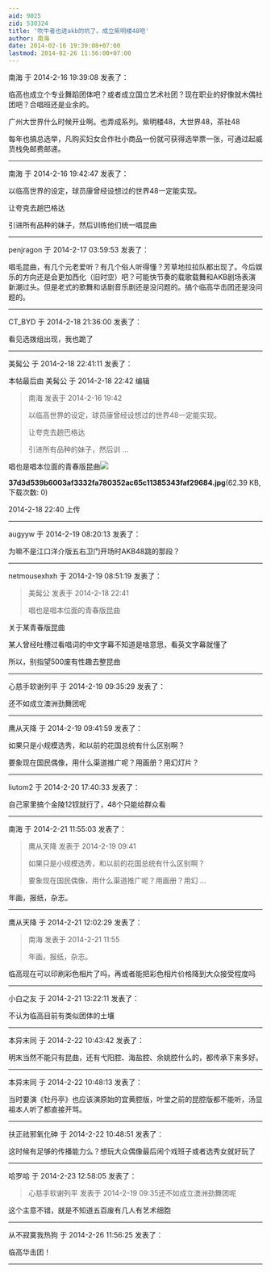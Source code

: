 ```yaml
---
aid: 9025
zid: 530324
title: '吹牛者也进akb的坑了。成立紫明楼48吧'
author: 南海
date: 2014-02-16 19:39:08+07:00
lastmod: 2014-02-26 11:56:00+07:00
---
```


南海 于 2014-2-16 19:39:08 发表了：

临高也成立个专业舞蹈团体吧？或者成立国立艺术社团？现在职业的好像就木偶社团吧？合唱班还是业余的。

广州大世界什么时候开业啊。也弄成系列。紫明楼48，大世界48，茶社48

每年也搞总选举，凡购买妇女合作社小商品一份就可获得选举票一张，可通过起威货栈免邮费邮递。

---------

南海 于 2014-2-16 19:42:47 发表了：

以临高世界的设定，球员康曾经设想过的世界48一定能实现。

让夸克去趟巴格达

引进所有品种的妹子，然后训练他们统一唱昆曲

---------

penjragon 于 2014-2-17 03:59:53 发表了：

唱毛昆曲，有几个元老爱听？有几个俗人听得懂？芳草地拉拉队都出现了。今后娱乐的方向还是会更加西化（旧时空）吧？可能快节奏的载歌载舞和AKB剧场表演新潮过头。但是老式的歌舞和话剧音乐剧还是没问题的。搞个临高华击团还是没问题的。

---------

CT_BYD 于 2014-2-18 21:36:00 发表了：

看见选拨组出现，我也跪了

---------

美髯公 于 2014-2-18 22:41:11 发表了：

本帖最后由 美髯公 于 2014-2-18 22:42 编辑 


> 
> 南海 发表于 2014-2-16 19:42
> 
> 以临高世界的设定，球员康曾经设想过的世界48一定能实现。
> 
> 让夸克去趟巴格达
> 
> 引进所有品种的妹子，然后训 ...



唱也是唱本位面的青春版昆曲![](https://cdn.jsdelivr.net/gh/lzjluzijie/beichao@main/static/img/224043mpmclv9ciyiizvml.jpg)



**37d3d539b6003af3332fa780352ac65c11385343faf29684.jpg**(62.39 KB, 下载次数: 0)



2014-2-18 22:40 上传

---------

augyyw 于 2014-2-19 08:20:13 发表了：

为嘛不是江口洋介版五右卫门开场时AKB48跳的那段？

---------

netmousexhxh 于 2014-2-19 08:51:19 发表了：

> 美髯公 发表于 2014-2-18 22:41
> 
> 唱也是唱本位面的青春版昆曲



关于某青春版昆曲

某人曾经吐槽过看唱词的中文字幕不知道是啥意思，看英文字幕就懂了

所以，别指望500废有性趣去整昆曲

---------

心慈手软谢列平 于 2014-2-19 09:35:29 发表了：

还不如成立澳洲劲舞团呢

---------

鹰从天降 于 2014-2-19 09:41:59 发表了：

如果只是小规模选秀，和以前的花国总统有什么区别啊？

要象现在国民偶像，用什么渠道推广呢？用画册？用幻灯片？

---------

liutom2 于 2014-2-20 17:40:33 发表了：

自己家里搞个金陵12钗就行了，48个只能给群众看

---------

南海 于 2014-2-21 11:55:03 发表了：

> 鹰从天降 发表于 2014-2-19 09:41
> 
> 如果只是小规模选秀，和以前的花国总统有什么区别啊？
> 
> 要象现在国民偶像，用什么渠道推广呢？用画册？用幻 ...



年画，报纸，杂志。

---------

鹰从天降 于 2014-2-21 12:02:29 发表了：

> 南海 发表于 2014-2-21 11:55
> 
> 年画，报纸，杂志。



临高现在可以印刷彩色相片了吗，再或者能把彩色相片价格降到大众接受程度吗

---------

小白之友 于 2014-2-21 13:22:11 发表了：

不认为临高目前有类似团体的土壤

---------

本异末同 于 2014-2-22 10:43:42 发表了：

明末当然不能只有昆曲，还有弋阳腔、海盐腔、余姚腔什么的，都传承下来多好。

---------

本异末同 于 2014-2-22 10:48:13 发表了：

当时要演《牡丹亭》也应该演原始的宜黄腔版，叶堂之前的昆腔版都不能听，汤显祖本人听了都直接开骂。

---------

扶正祛邪氧化砷 于 2014-2-22 10:48:51 发表了：

这时候有足够的传播能力么？想玩大众偶像最后闹个戏班子或者选秀女就好玩了

---------

哈罗哈 于 2014-2-23 12:58:05 发表了：

> 心慈手软谢列平 发表于 2014-2-19 09:35还不如成立澳洲劲舞团呢



这个主意不错，就是不知道五百废有几人有艺术细胞

---------

从不寂寞我热狗 于 2014-2-26 11:56:25 发表了：

临高华击团！

---------

